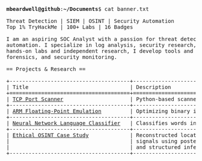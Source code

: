 <pre>

<strong>mbeardwell@github</strong>:<strong>~/Documents</strong>$ cat banner.txt

Threat Detection | SIEM | OSINT | Security Automation
Top 1% TryHackMe | 100+ Labs | 16 Badges

I am an aspiring SOC Analyst with a passion for threat detection, SIEM, OSINT, and security
automation. I specialize in log analysis, security research, and incident response. Through
hands-on labs and independent research, I develop tools and techniques for network security,
forensics, and security monitoring.

== Projects & Research ==

+--------------------------------------+-----------------------------------------------------------+
| Title                                | Description                                               |
+======================================+===========================================================+
| <a href="https://github.com/mbeardwell/simple-port-scanner">TCP Port Scanner</a>                     | Python-based scanner to detect open ports & live hosts    |
+--------------------------------------+-----------------------------------------------------------+
| <a href="https://github.com/mbeardwell/arm-fp-emu">ARM Floating-Point Emulation</a>         | Optimizing binary instrumentation in ARM Linux            |
+--------------------------------------+-----------------------------------------------------------+
| <a href="https://github.com/mbeardwell/language-guesser">Neural Network Language Classifier</a>   | Classifies words into languages using a simple ML model   |
+--------------------------------------+-----------------------------------------------------------+
| <a href="https://github.com/mbeardwell/osint-i3-case-study">Ethical OSINT Case Study</a>             | Reconstructed location and identity from minimal public   |
|                                      | signals using posterised video frames, satellite imagery, |
|                                      | and structured inference under the I3 model               |
+--------------------------------------+-----------------------------------------------------------+<br>

</pre>
